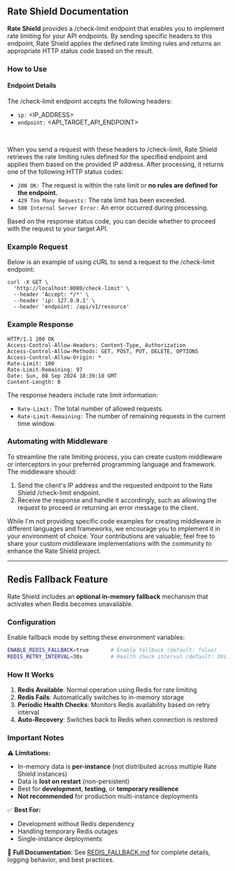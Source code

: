 <!-- ### How to use?

**Rate Shield** has an endpoint `/check-limit` exposed which accept following headers: 

```
ip: <IP_ADDRESS> 
endpoint: <API_TARGET_API_ENDPOINT>
```

When you send following data to `/check-limit` it will fetch rule defined for that endpoint and apply rate limiting. Once all this process is done it will return with appropriate status code. It may return `200, 429 or 500` codes. 


Based on this response you can decide if you have to hit target API or not.

<br>

**Automate using middleware** 

You can define your custom middleware or intercepters to automate this process. Your middleware will send ip and endpoint to **Rate Shield** and return appropriate response. Below is the cURL of /check-limit.

```
curl -X GET \
  'localhost:8080/check-limit' \
  --header 'Accept: */*' \
  --header 'ip: 127.0.0.1' \
  --header 'endpoint: /api/v1/resource'
```

**Response**
```
HTTP/1.1 200 OK
Access-Control-Allow-Headers: Content-Type, Authorization
Access-Control-Allow-Methods: GET, POST, PUT, DELETE, OPTIONS
Access-Control-Allow-Origin: *
Rate-Limit: 100
Rate-Limit-Remaining: 97
Date: Sun, 08 Sep 2024 18:39:18 GMT
Content-Length: 0
```

I'm not writing exact code for creating middleware in different languages and framework as you can create it in your favourite language more efficently than me. You can also contribute to this project by creating custom middleware for **Rate Shield** in your favourite langauge/framework and than sharing it here. -->

## Rate Shield Documentation
**Rate Shield** provides a /check-limit endpoint that enables you to implement rate limiting for your API endpoints. By sending specific headers to this endpoint, Rate Shield applies the defined rate limiting rules and returns an appropriate HTTP status code based on the result.

### How to Use
#### Endpoint Details
The /check-limit endpoint accepts the following headers:

* `ip:` <IP_ADDRESS>
* `endpoint:` <API_TARGET_API_ENDPOINT>
<br>

When you send a request with these headers to /check-limit, Rate Shield retrieves the rate limiting rules defined for the specified endpoint and applies them based on the provided IP address. After processing, it returns one of the following HTTP status codes:

* `200 OK:` The request is within the rate limit or **no rules are defined for the endpoint.**
* `429 Too Many Requests:` The rate limit has been exceeded.
* `500 Internal Server Error:` An error occurred during processing.

Based on the response status code, you can decide whether to proceed with the request to your target API.

### Example Request
Below is an example of using cURL to send a request to the /check-limit endpoint:

```
curl -X GET \
  'http://localhost:8080/check-limit' \
  --header 'Accept: */*' \
  --header 'ip: 127.0.0.1' \
  --header 'endpoint: /api/v1/resource'
```

### Example Response
```
HTTP/1.1 200 OK
Access-Control-Allow-Headers: Content-Type, Authorization
Access-Control-Allow-Methods: GET, POST, PUT, DELETE, OPTIONS
Access-Control-Allow-Origin: *
Rate-Limit: 100
Rate-Limit-Remaining: 97
Date: Sun, 08 Sep 2024 18:39:18 GMT
Content-Length: 0
```

The response headers include rate limit information:

* `Rate-Limit:` The total number of allowed requests.
* `Rate-Limit-Remaining:` The number of remaining requests in the current time window.

### Automating with Middleware
To streamline the rate limiting process, you can create custom middleware or interceptors in your preferred programming language and framework. The middleware should:

1. Send the client's IP address and the requested endpoint to the Rate Shield /check-limit endpoint.
2. Receive the response and handle it accordingly, such as allowing the request to proceed or returning an error message to the client.

While I'm not providing specific code examples for creating middleware in different languages and frameworks, we encourage you to implement it in your environment of choice. Your contributions are valuable; feel free to share your custom middleware implementations with the community to enhance the Rate Shield project.

---

## Redis Fallback Feature

Rate Shield includes an **optional in-memory fallback** mechanism that activates when Redis becomes unavailable.

### Configuration

Enable fallback mode by setting these environment variables:

```bash
ENABLE_REDIS_FALLBACK=true       # Enable fallback (default: false)
REDIS_RETRY_INTERVAL=30s         # Health check interval (default: 30s)
```

### How It Works

1. **Redis Available**: Normal operation using Redis for rate limiting
2. **Redis Fails**: Automatically switches to in-memory storage
3. **Periodic Health Checks**: Monitors Redis availability based on retry interval
4. **Auto-Recovery**: Switches back to Redis when connection is restored

### Important Notes

⚠️ **Limitations:**
- In-memory data is **per-instance** (not distributed across multiple Rate Shield instances)
- Data is **lost on restart** (non-persistent)
- Best for **development**, **testing**, or **temporary resilience**
- **Not recommended** for production multi-instance deployments

✅ **Best For:**
- Development without Redis dependency
- Handling temporary Redis outages
- Single-instance deployments

📖 **Full Documentation**: See [REDIS_FALLBACK.md](../../REDIS_FALLBACK.md) for complete details, logging behavior, and best practices.
